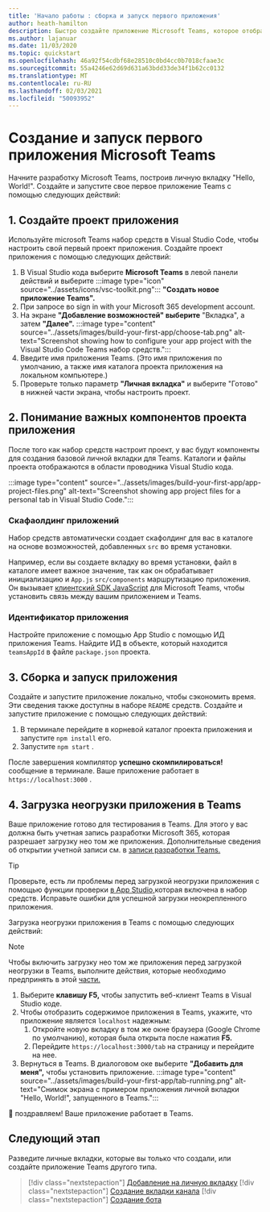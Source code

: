 ```yaml
---
title: 'Начало работы : сборка и запуск первого приложения'
author: heath-hamilton
description: Быстро создайте приложение Microsoft Teams, которое отображает "Hello, World!" сообщение с помощью microsoft Teams набор средств.
ms.author: lajanuar
ms.date: 11/03/2020
ms.topic: quickstart
ms.openlocfilehash: 46a92f54cdbf68e28510c0bd4cc0b7018cfaae3c
ms.sourcegitcommit: 55a4246e62d69d631a63bdd33de34f1b62cc0132
ms.translationtype: MT
ms.contentlocale: ru-RU
ms.lasthandoff: 02/03/2021
ms.locfileid: "50093952"
---
```

# <a name="build-and-run-your-first-microsoft-teams-app"></a>Создание и запуск первого приложения Microsoft Teams

Начните разработку Microsoft Teams, построив личную вкладку "Hello, World!".
Создайте и запустите свое первое приложение Teams с помощью следующих действий:

## <a name="1-create-your-app-project"></a>1. Создайте проект приложения

Используйте microsoft Teams набор средств в Visual Studio Code, чтобы настроить свой первый проект приложения. Создайте проект приложения с помощью следующих действий:

1. В Visual Studio кода выберите **Microsoft Teams** в левой панели действий и выберите :::image type="icon" source="../assets/icons/vsc-toolkit.png"::: **"Создать новое приложение Teams".**
1. При запросе во sign in with your Microsoft 365 development account.
1. На экране **"Добавление возможностей" выберите** "Вкладка", а затем  **"Далее".**
:::image type="content" source="../assets/images/build-your-first-app/choose-tab.png" alt-text="Screenshot showing how to configure your app project with the Visual Studio Code Teams набор средств.":::
1. Введите имя приложения Teams. (Это имя приложения по умолчанию, а также имя каталога проекта приложения на локальном компьютере.)
1. Проверьте только параметр **"Личная вкладка"** и выберите "Готово" в нижней части экрана, чтобы настроить проект. 

## <a name="2-understand-important-app-project-components"></a>2. Понимание важных компонентов проекта приложения

После того как набор средств настроит проект, у вас будут компоненты для создания базовой личной вкладки для Teams. Каталоги и файлы проекта отображаются в области проводника Visual Studio кода.

:::image type="content" source="../assets/images/build-your-first-app/app-project-files.png" alt-text="Screenshot showing app project files for a personal tab in Visual Studio Code.":::

### <a name="app-scaffolding"></a>Скафаолдинг приложений

Набор средств автоматически создает скафолдинг для вас в каталоге на основе возможностей, добавленных `src` во время установки.

Например, если вы создаете вкладку во время установки, файл в каталоге имеет важное значение, так как он обрабатывает инициализацию и `App.js` `src/components` маршрутизацию приложения. Он вызывает [клиентский SDK JavaScript](../tabs/how-to/using-teams-client-sdk.md) для Microsoft Teams, чтобы установить связь между вашим приложением и Teams.

### <a name="app-id"></a>Идентификатор приложения

Настройте приложение с помощью App Studio с помощью ИД приложения Teams. Найдите ИД в объекте, который находится `teamsAppId` в файле `package.json` проекта.

## <a name="3-build-and-run-your-app"></a>3. Сборка и запуск приложения

Создайте и запустите приложение локально, чтобы сэкономить время. Эти сведения также доступны в наборе `README` средств. Создайте и запустите приложение с помощью следующих действий:

1. В терминале перейдите в корневой каталог проекта приложения и запустите `npm install` его.
1. Запустите `npm start` .

После завершения компилятор **успешно скомпилироваться!** сообщение в терминале. Ваше приложение работает в `https://localhost:3000` .

## <a name="4-sideload-your-app-in-teams"></a>4. Загрузка неогрузки приложения в Teams

Ваше приложение готово для тестирования в Teams. Для этого у вас должна быть учетная запись разработки Microsoft 365, которая разрешает загрузку нео том же приложения. Дополнительные сведения об открытии учетной записи см. в [записи разработки Teams.](../build-your-first-app/build-first-app-overview.md#set-up-your-development-account) 

> [!TIP]
> Проверьте, есть ли проблемы перед загрузкой неогрузки приложения с помощью функции проверки [в App Studio,](../concepts/deploy-and-publish/appsource/prepare/submission-checklist.md#teams-app-validation-tool)которая включена в набор средств. Исправьте ошибки для успешной загрузки неокрепленного приложения.

Загрузка неогрузки приложения в Teams с помощью следующих действий:

> [!NOTE]
> Чтобы включить загрузку нео том же приложения перед загрузкой неогрузки в Teams, выполните действия, которые необходимо предпринять в этой [части.](../concepts/build-and-test/prepare-your-o365-tenant.md#enable-custom-teams-apps-and-turn-on-custom-app-uploading)

1. Выберите **клавишу F5,** чтобы запустить веб-клиент Teams в Visual Studio коде.
1. Чтобы отобразить содержимое приложения в Teams, укажите, что приложение является `localhost` надежным:
   1. Откройте новую вкладку в том же окне браузера (Google Chrome по умолчанию), которая была открыта после нажатия **F5.**
   1. Перейдите `https://localhost:3000/tab` на страницу и перейдите на нее.
1. Вернуться в Teams. В диалоговом оке выберите **"Добавить для меня",** чтобы установить приложение.
:::image type="content" source="../assets/images/build-your-first-app/tab-running.png" alt-text="Снимок экрана с примером приложения личной вкладки &quot;Hello, World!&quot;, запущенного в Teams.":::

🎉 поздравляем! Ваше приложение работает в Teams.

## <a name="next-step"></a>Следующий этап

Разведите личные вкладки, которые вы только что создали, или создайте приложение Teams другого типа.

> [!div class="nextstepaction"]
> [Добавление на личную вкладку](../build-your-first-app/build-personal-tab.md)
> [!div class="nextstepaction"]
> [Создание вкладки канала](../build-your-first-app/build-channel-tab.md)
> [!div class="nextstepaction"]
> [Создание бота](../build-your-first-app/build-bot.md)

